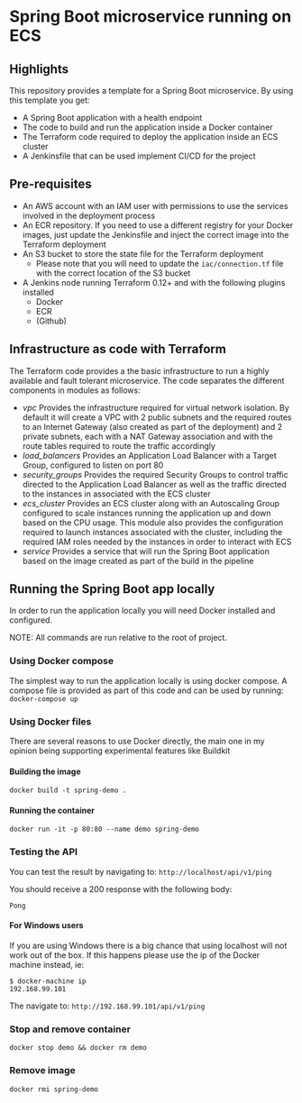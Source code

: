 # Spring Boot microservice running on ECS

## Highlights
This repository provides a template for a Spring Boot microservice. By using this template you get:
- A Spring Boot application with a health endpoint
- The code to build and run the application inside a Docker container
- The Terraform code required to deploy the application inside an ECS cluster
- A Jenkinsfile that can be used implement CI/CD for the project

## Pre-requisites
- An AWS account with an IAM user with permissions to use the services involved in the deployment process
- An ECR repository. If you need to use a different registry for your Docker images, just update the Jenkinsfile and inject the correct image into the Terraform deployment
- An S3 bucket to store the state file for the Terraform deployment
    - Please note that you will need to update the `iac/connection.tf` file with the correct location of the S3 bucket
- A Jenkins node running Terraform 0.12+ and with the following plugins installed
    - Docker
    - ECR
    - (Github)

## Infrastructure as code with Terraform
The Terraform code provides a the basic infrastructure to run a highly available and fault tolerant microservice. The code separates the different components in modules as follows:
- *vpc* Provides the infrastructure required for virtual network isolation. By default it will create a VPC with 2 public subnets and the required routes to an Internet Gateway (also created as part of the deployment) and 2 private subnets, each with a NAT Gateway association and with the route tables required to route the traffic accordingly
- *load_balancers* Provides an Application Load Balancer with a Target Group, configured to listen on port 80
- *security_groups* Provides the required Security Groups to control traffic directed to the Application Load Balancer as well as the traffic directed to the instances in associated with the ECS cluster
- *ecs_cluster* Provides an ECS cluster along with an Autoscaling Group configured to scale instances running the application up and down based on the CPU usage. This module also provides the configuration required to launch instances associated with the cluster, including the required IAM roles needed by the instances in order to interact with ECS
- *service* Provides a service that will run the Spring Boot application based on the image created as part of the build in the pipeline

## Running the Spring Boot app locally
In order to run the application locally you will need Docker installed and configured.

NOTE: All commands are run relative to the root of project. 

### Using Docker compose
The simplest way to run the application locally is using docker compose. A compose file is provided as part of this code and can be used by running:
`docker-compose up`

### Using Docker files
There are several reasons to use Docker directly, the main one in my opinion being supporting experimental features like Buildkit

#### Building the image
`docker build -t spring-demo .`

#### Running the container 
`docker run -it -p 80:80 --name demo spring-demo`

### Testing the API
You can test the result by navigating to:
`http://localhost/api/v1/ping`

You should receive a 200 response with the following body:
```
Pong
```

#### For Windows users
If you are using Windows there is a big chance that using localhost will not work out of the box. If this happens please use the ip of the Docker machine instead, ie:
```
$ docker-machine ip
192.168.99.101
```

The navigate to: `http://192.168.99.101/api/v1/ping`

### Stop and remove container
`docker stop demo && docker rm demo`

### Remove image
`docker rmi spring-demo`
